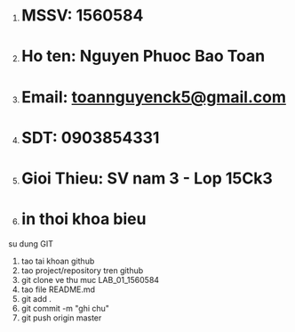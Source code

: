 1. # MSSV: 1560584
2. # Ho ten: Nguyen Phuoc Bao Toan
3. # Email: toannguyenck5@gmail.com
4. # SDT: 0903854331
5. # Gioi Thieu: SV nam 3 - Lop 15Ck3
6. # in thoi khoa bieu

su dung GIT
1. tao tai khoan github
2. tao project/repository tren github
3. git clone ve thu muc LAB_01_1560584
4. tao file README.md
5. git add .
6. git commit -m "ghi chu"
7. git push origin master